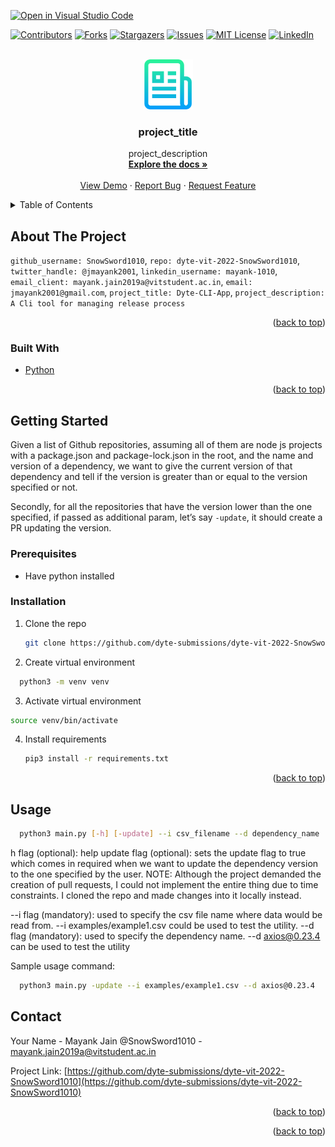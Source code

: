 [![Open in Visual Studio Code](https://classroom.github.com/assets/open-in-vscode-c66648af7eb3fe8bc4f294546bfd86ef473780cde1dea487d3c4ff354943c9ae.svg)](https://classroom.github.com/online_ide?assignment_repo_id=7950652&assignment_repo_type=AssignmentRepo)
<div id="top"></div>
<!--
*** Thanks for checking out the Best-README-Template. If you have a suggestion
*** that would make this better, please fork the repo and create a pull request
*** or simply open an issue with the tag "enhancement".
*** Don't forget to give the project a star!
*** Thanks again! Now go create something AMAZING! :D
-->



<!-- PROJECT SHIELDS -->
<!--
*** I'm using markdown "reference style" links for readability.
*** Reference links are enclosed in brackets [ ] instead of parentheses ( ).
*** See the bottom of this document for the declaration of the reference variables
*** for contributors-url, forks-url, etc. This is an optional, concise syntax you may use.
*** https://www.markdownguide.org/basic-syntax/#reference-style-links
-->
[![Contributors][contributors-shield]][contributors-url]
[![Forks][forks-shield]][forks-url]
[![Stargazers][stars-shield]][stars-url]
[![Issues][issues-shield]][issues-url]
[![MIT License][license-shield]][license-url]
[![LinkedIn][linkedin-shield]][linkedin-url]



<!-- PROJECT LOGO -->
<br />
<div align="center">
  <a href="https://github.com/github_username/repo_name">
    <img src="images/logo.png" alt="Logo" width="80" height="80">
  </a>

<h3 align="center">project_title</h3>

  <p align="center">
    project_description
    <br />
    <a href="https://github.com/github_username/repo_name"><strong>Explore the docs »</strong></a>
    <br />
    <br />
    <a href="https://github.com/github_username/repo_name">View Demo</a>
    ·
    <a href="https://github.com/github_username/repo_name/issues">Report Bug</a>
    ·
    <a href="https://github.com/github_username/repo_name/issues">Request Feature</a>
  </p>
</div>



<!-- TABLE OF CONTENTS -->
<details>
  <summary>Table of Contents</summary>
  <ol>
    <li>
      <a href="#about-the-project">About The Project</a>
      <ul>
        <li><a href="#built-with">Built With</a></li>
      </ul>
    </li>
    <li>
      <a href="#getting-started">Getting Started</a>
      <ul>
        <li><a href="#prerequisites">Prerequisites</a></li>
        <li><a href="#installation">Installation</a></li>
      </ul>
    </li>
    <li><a href="#usage">Usage</a></li>
  </ol>
</details>



<!-- ABOUT THE PROJECT -->
## About The Project
`github_username: SnowSword1010`, `repo: dyte-vit-2022-SnowSword1010`, `twitter_handle: @jmayank2001`, `linkedin_username: mayank-1010`, `email_client: mayank.jain2019a@vitstudent.ac.in`, `email: jmayank2001@gmail.com`, `project_title: Dyte-CLI-App`, `project_description: A Cli tool for managing release process`

<p align="right">(<a href="#top">back to top</a>)</p>

### Built With

* [Python](https://www.python.org/)

<p align="right">(<a href="#top">back to top</a>)</p>



<!-- GETTING STARTED -->
## Getting Started

Given a list of Github repositories, assuming all of them are node js projects with a package.json and package-lock.json in the root, and the name and version of a dependency, we want to give the current version of that dependency and tell if the version is greater than or equal to the version specified or not.

Secondly, for all the repositories that have the version lower than the one specified, if passed as additional param, let’s say `-update`, it should create a PR updating the version.

### Prerequisites

* Have python installed

### Installation

1. Clone the repo
   ```sh
   git clone https://github.com/dyte-submissions/dyte-vit-2022-SnowSword1010.git
   ```
2. Create virtual environment
  ```sh
    python3 -m venv venv
  ```
3. Activate virtual environment
  ```sh
  source venv/bin/activate
  ```
4. Install requirements
   ```sh
   pip3 install -r requirements.txt
   ```

<p align="right">(<a href="#top">back to top</a>)</p>

<!-- USAGE EXAMPLES -->
## Usage
```sh
  python3 main.py [-h] [-update] --i csv_filename --d dependency_name
```

h flag (optional): help
update flag (optional): sets the update flag to true which comes in required when we want to update the dependency version to the one specified by the user.
NOTE: Although the project demanded the creation of pull requests, I could not implement the entire thing due to time constraints. I cloned the repo and made changes into it locally instead.

--i flag (mandatory): used to specify the csv file name where data would be read from. --i examples/example1.csv could be used to test the utility.
--d flag (mandatory): used to specify the dependency name. --d axios@0.23.4 can be used to test the utility

Sample usage command:
```sh
  python3 main.py -update --i examples/example1.csv --d axios@0.23.4
```

<!-- CONTACT -->
## Contact

Your Name - Mayank Jain @SnowSword1010 - mayank.jain2019a@vitstudent.ac.in

Project Link: [https://github.com/dyte-submissions/dyte-vit-2022-SnowSword1010](https://github.com/dyte-submissions/dyte-vit-2022-SnowSword1010)

<p align="right">(<a href="#top">back to top</a>)</p>


<p align="right">(<a href="#top">back to top</a>)</p>



<!-- MARKDOWN LINKS & IMAGES -->
<!-- https://www.markdownguide.org/basic-syntax/#reference-style-links -->
[contributors-shield]: https://img.shields.io/github/contributors/github_username/repo_name.svg?style=for-the-badge
[contributors-url]: https://github.com/github_username/repo_name/graphs/contributors
[forks-shield]: https://img.shields.io/github/forks/github_username/repo_name.svg?style=for-the-badge
[forks-url]: https://github.com/github_username/repo_name/network/members
[stars-shield]: https://img.shields.io/github/stars/github_username/repo_name.svg?style=for-the-badge
[stars-url]: https://github.com/github_username/repo_name/stargazers
[issues-shield]: https://img.shields.io/github/issues/github_username/repo_name.svg?style=for-the-badge
[issues-url]: https://github.com/github_username/repo_name/issues
[license-shield]: https://img.shields.io/github/license/github_username/repo_name.svg?style=for-the-badge
[license-url]: https://github.com/github_username/repo_name/blob/master/LICENSE.txt
[linkedin-shield]: https://img.shields.io/badge/-LinkedIn-black.svg?style=for-the-badge&logo=linkedin&colorB=555
[linkedin-url]: https://linkedin.com/in/linkedin_username
[product-screenshot]: images/screenshot.png
